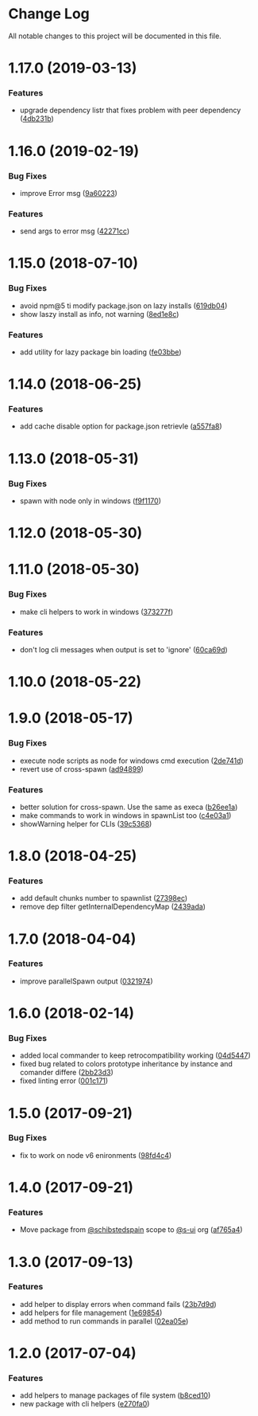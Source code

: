 # Change Log

All notable changes to this project will be documented in this file.

<a name="1.17.0"></a>
# 1.17.0 (2019-03-13)


### Features

* upgrade dependency listr that fixes problem with peer dependency ([4db231b](https://github.com/SUI-Components/sui/commit/4db231b))



<a name="1.16.0"></a>
# 1.16.0 (2019-02-19)


### Bug Fixes

* improve Error msg ([9a60223](https://github.com/SUI-Components/sui/commit/9a60223))


### Features

* send args to error msg ([42271cc](https://github.com/SUI-Components/sui/commit/42271cc))



<a name="1.15.0"></a>
# 1.15.0 (2018-07-10)


### Bug Fixes

* avoid npm@5 ti modify package.json on lazy installs ([619db04](https://github.com/SUI-Components/sui/commit/619db04))
* show laszy install as info, not warning ([8ed1e8c](https://github.com/SUI-Components/sui/commit/8ed1e8c))


### Features

* add utility for lazy package bin loading ([fe03bbe](https://github.com/SUI-Components/sui/commit/fe03bbe))



<a name="1.14.0"></a>
# 1.14.0 (2018-06-25)


### Features

* add cache disable option for package.json retrievle ([a557fa8](https://github.com/SUI-Components/sui/commit/a557fa8))



<a name="1.13.0"></a>
# 1.13.0 (2018-05-31)


### Bug Fixes

* spawn with node only in windows ([f9f1170](https://github.com/SUI-Components/sui/commit/f9f1170))



<a name="1.12.0"></a>
# 1.12.0 (2018-05-30)



<a name="1.11.0"></a>
# 1.11.0 (2018-05-30)


### Bug Fixes

* make cli helpers to work in windows ([373277f](https://github.com/SUI-Components/sui/commit/373277f))


### Features

* don't log cli messages when output is set to 'ignore' ([60ca69d](https://github.com/SUI-Components/sui/commit/60ca69d))



<a name="1.10.0"></a>
# 1.10.0 (2018-05-22)



<a name="1.9.0"></a>
# 1.9.0 (2018-05-17)


### Bug Fixes

* execute node scripts as node for windows cmd execution ([2de741d](https://github.com/SUI-Components/sui/commit/2de741d))
* revert use of cross-spawn ([ad94899](https://github.com/SUI-Components/sui/commit/ad94899))


### Features

* better solution for cross-spawn. Use the same as execa ([b26ee1a](https://github.com/SUI-Components/sui/commit/b26ee1a))
* make commands to work in windows in spawnList too ([c4e03a1](https://github.com/SUI-Components/sui/commit/c4e03a1))
* showWarning helper for CLIs ([39c5368](https://github.com/SUI-Components/sui/commit/39c5368))



<a name="1.8.0"></a>
# 1.8.0 (2018-04-25)


### Features

* add default chunks number to spawnlist ([27398ec](https://github.com/SUI-Components/sui/commit/27398ec))
* remove dep filter getInternalDependencyMap ([2439ada](https://github.com/SUI-Components/sui/commit/2439ada))



<a name="1.7.0"></a>
# 1.7.0 (2018-04-04)


### Features

* improve parallelSpawn output ([0321974](https://github.com/SUI-Components/sui/commit/0321974))



<a name="1.6.0"></a>
# 1.6.0 (2018-02-14)


### Bug Fixes

* added local commander to keep retrocompatibility working ([04d5447](https://github.com/SUI-Components/sui/commit/04d5447))
* fixed bug related to colors prototype inheritance by instance and comander differe ([2bb23d3](https://github.com/SUI-Components/sui/commit/2bb23d3))
* fixed linting error ([001c171](https://github.com/SUI-Components/sui/commit/001c171))



<a name="1.5.0"></a>
# 1.5.0 (2017-09-21)


### Bug Fixes

* fix to work on node v6 enironments ([98fd4c4](https://github.com/SUI-Components/sui/commit/98fd4c4))



<a name="1.4.0"></a>
# 1.4.0 (2017-09-21)


### Features

* Move package from [@schibstedspain](https://github.com/schibstedspain) scope to [@s-ui](https://github.com/s-ui) org ([af765a4](https://github.com/SUI-Components/sui/commit/af765a4))



<a name="1.3.0"></a>
# 1.3.0 (2017-09-13)


### Features

* add helper to display errors when command fails ([23b7d9d](https://github.com/SUI-Components/sui/commit/23b7d9d))
* add helpers for file management ([1e69854](https://github.com/SUI-Components/sui/commit/1e69854))
* add method to run commands in parallel ([02ea05e](https://github.com/SUI-Components/sui/commit/02ea05e))



<a name="1.2.0"></a>
# 1.2.0 (2017-07-04)


### Features

* add helpers to manage packages of file system ([b8ced10](https://github.com/SUI-Components/sui/commit/b8ced10))
* new package with cli helpers ([e270fa0](https://github.com/SUI-Components/sui/commit/e270fa0))



